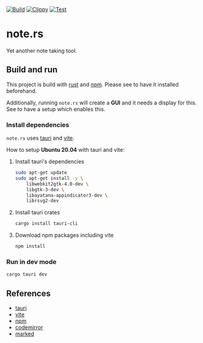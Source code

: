 [![Build](https://github.com/falk-werner/note.rs/actions/workflows/build.yaml/badge.svg)](https://github.com/falk-werner/note.rs/actions/workflows/build.yaml)
[![Clippy](https://github.com/falk-werner/note.rs/actions/workflows/clippy.yaml/badge.svg)](https://github.com/falk-werner/note.rs/actions/workflows/clippy.yaml)
[![Test](https://github.com/falk-werner/note.rs/actions/workflows/test.yaml/badge.svg)](https://github.com/falk-werner/note.rs/actions/workflows/test.yaml)

# note.rs

Yet another note taking tool.

## Build and run
This project is build with [rust](https://www.rust-lang.org/) and [npm](https://www.npmjs.com/).
Please see to have it installed beforehand.

Additionally, running `note.rs` will create a __GUI__ and it needs a display for this.
See to have a setup which enables this.

### Install dependencies
`note.rs` uses [tauri](https://tauri.app/) and [vite](https://vitejs.dev/).

How to setup __Ubuntu 20.04__ with tauri and vite:
1. Install tauri's dependencies
    ```bash
    sudo apt-get update
    sudo apt-get install -y \
        libwebkit2gtk-4.0-dev \
        libgtk-3-dev \
        libayatana-appindicator3-dev \
        librsvg2-dev
    ```
2. Install tauri crates
    ```bash
    cargo install tauri-cli
    ```
3. Download npm packages including vite
    ```bash
    npm install
    ```

### Run in dev mode
```bash
cargo tauri dev
```

## References

- [tauri](https://tauri.app/)
- [vite](https://vitejs.dev/)
- [npm](https://www.npmjs.com/)
- [codemirror](https://codemirror.net/)
- [marked](https://marked.js.org/)